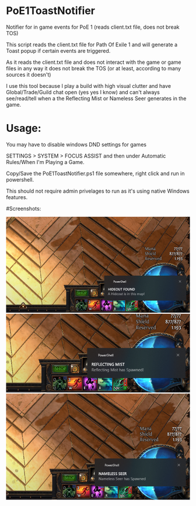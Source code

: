 # PoE1ToastNotifier
Notifier for in game events for PoE 1 (reads client.txt file, does not break TOS)

This script reads the client.txt file for Path Of Exile 1 and will generate a Toast popup if certain events are triggered.

As it reads the client.txt file and does not interact with the game or game files in any way it does not break the TOS (or at least, according to many sources it doesn't)

I use this tool because I play a build with high visual clutter and have Global/Trade/Guild chat open (yes yes I know) and can't always see/read/tell when a the Reflecting Mist or Nameless Seer generates in the game.

# Usage: 
You may have to disable windows DND settings for games

SETTINGS > SYSTEM > FOCUS ASSIST and then under Automatic Rules/When I'm Playing a Game.

Copy/Save the PoE1ToastNotifier.ps1 file somewhere, right click and run in powershell.

This should not require admin privelages to run as it's using native Windows features.

#Screenshots:

![](https://github.com/annedobalina/PoE1ToastNotifier/blob/main/hideout.png)
![](https://github.com/annedobalina/PoE1ToastNotifier/blob/main/mist.png)
![](https://github.com/annedobalina/PoE1ToastNotifier/blob/main/seer.png)



